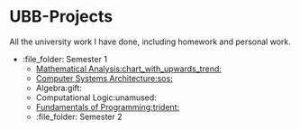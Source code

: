 # UBB-Projects

All the university work I have done, including homework and personal work.
<ul>
  <li>:file_folder: Semester 1
  <ul>
    <li>
      <a href="https://github.com/Bugnar12/Mathematical-Analysis">
      Mathematical Analysis:chart_with_upwards_trend:
      </a>
    </li>
    <li>
      <a href="https://github.com/Bugnar12/ASC">
        Computer Systems Architecture:sos:
      </a>
    </li>
    <li>
      Algebra:gift:
    </li>
    <li>
      Computational Logic:unamused:
    </li>
    <li>
      <a href="https://github.com/Bugnar12/FP-UBB">
        Fundamentals of Programming:trident:
      </a>
    </li>
  </ul>
  <ul>
    <li>
      :file_folder: Semester 2
    </li>
  </ul>
    
  </li>
</ul>
